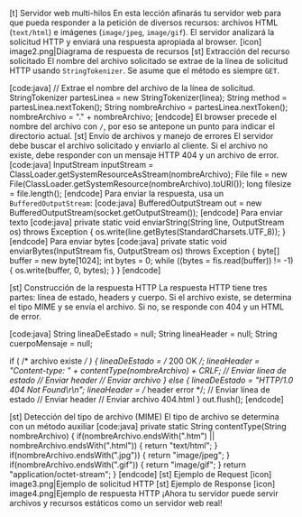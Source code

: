 [t] Servidor web multi-hilos
En esta lección afinarás tu servidor web para que pueda responder a la petición de diversos recursos: archivos HTML (`text/html`) e imágenes (`image/jpeg`, `image/gif`). El servidor analizará la solicitud HTTP y enviará una respuesta apropiada al browser.
[icon] image2.png|Diagrama de respuesta de recursos
[st] Extracción del recurso solicitado
El nombre del archivo solicitado se extrae de la línea de solicitud HTTP usando `StringTokenizer`. Se asume que el método es siempre `GET`.

[code:java]
// Extrae el nombre del archivo de la línea de solicitud.
StringTokenizer partesLinea = new StringTokenizer(linea);
String method = partesLinea.nextToken();
String nombreArchivo = partesLinea.nextToken();
nombreArchivo = "." + nombreArchivo;
[endcode]
El browser precede el nombre del archivo con `/`, por eso se antepone un punto para indicar el directorio actual.
[st] Envío de archivos y manejo de errores
El servidor debe buscar el archivo solicitado y enviarlo al cliente. Si el archivo no existe, debe responder con un mensaje HTTP 404 y un archivo de error.
[code:java]
InputStream inputStream = ClassLoader.getSystemResourceAsStream(nombreArchivo);
File file = new File(ClassLoader.getSystemResource(nombreArchivo).toURI());
long filesize = file.length();
[endcode]
Para enviar la respuesta, usa un `BufferedOutputStream`:
[code:java]
BufferedOutputStream out = new BufferedOutputStream(socket.getOutputStream());
[endcode]
Para enviar texto
[code:java]
private static void enviarString(String line, OutputStream os) throws Exception {
    os.write(line.getBytes(StandardCharsets.UTF_8));
}
[endcode]
Para enviar bytes
[code:java]
private static void enviarBytes(InputStream fis, OutputStream os) throws Exception {
    byte[] buffer = new byte[1024];
    int bytes = 0;
    while ((bytes = fis.read(buffer)) != -1) {
        os.write(buffer, 0, bytes);
    }
}
[endcode]

[st] Construcción de la respuesta HTTP
La respuesta HTTP tiene tres partes: línea de estado, headers y cuerpo. Si el archivo existe, se determina el tipo MIME y se envía el archivo. Si no, se responde con 404 y un HTML de error.

[code:java]
String lineaDeEstado = null;
String lineaHeader = null;
String cuerpoMensaje = null;

if ( /* archivo existe */ ) {
    lineaDeEstado = /* 200 OK */; 
    lineaHeader = "Content-type: " + contentType(nombreArchivo) + CRLF;
    // Enviar línea de estado
    // Enviar header
    // Enviar archivo
} else {
    lineaDeEstado = "HTTP/1.0 404 Not Found\r\n";
    lineaHeader = /* header error */;
    // Enviar línea de estado
    // Enviar header
    // Enviar archivo 404.html
}
out.flush();
[endcode]

[st] Detección del tipo de archivo (MIME)
El tipo de archivo se determina con un método auxiliar
[code:java]
private static String contentType(String nombreArchivo) {
    if(nombreArchivo.endsWith(".htm") || nombreArchivo.endsWith(".html")) {
        return "text/html";
    }
    if(nombreArchivo.endsWith(".jpg")) {
        return "image/jpeg";
    }
    if(nombreArchivo.endsWith(".gif")) {
        return "image/gif";
    }
    return "application/octet-stream";
}
[endcode]
[st] Ejemplo de Request
[icon] image3.png|Ejemplo de solicitud HTTP
[st] Ejemplo de Response
[icon] image4.png|Ejemplo de respuesta HTTP
¡Ahora tu servidor puede servir archivos y recursos estáticos como un servidor web real!







